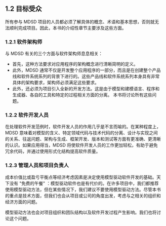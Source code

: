 ## 1.2 目标受众
所有参与 MDSD 项目的人员都必须了解具体的概念、术语和基本思想，否则就无法顺利完成项目。因此，本书的介绍性章节主要涉及这些方面。

### 1.2.1 软件架构师
与 MDSD 有关的三个方面与软件架构师息息相关：
- 首先，这种方法要求对应用程序的架构概念进行清晰简明的定义。
- 此外，MDSD 通常不仅是开发整个应用程序的一部分，而且是在创建整个产品线和软件系统系列的背景下进行的。这些产品线和软件系统系列本身具有非常具体的架构要求，架构师必须满足这些要求。
- 此外，还必须为项目引入全新的开发方法。这是由于模型和建模语言、程序和生成器、各自的工具和特定的过程相关方面的分离。
本书将讨论所有这些问题。

### 1.2.2 软件开发人员
在处理软件开发范例时，软件开发人员的作用几乎是不言而喻的。在某种程度上，MDSD 意味着对模型的含义、特定领域代码与技术代码的分离、设计与实现之间的关系、往返问题、架构与生成、框架开发、版本和测试等方面有更准确、更清晰的认识。如果应用得当，MDSD 将使软件开发人员的工作更加轻松，有助于避免冗余代码，并通过使用形式化结构提高软件质量。

### 1.2.3 管理人员和项目负责人
成本价值比或盈亏平衡点等经济考虑因素是决定使用模型驱动软件开发的基础。天下没有 "免费的午餐" ：模型驱动软件也是有代价的。在许多项目中，我们都推荐使用模型驱动方法，但在某些情况下，我们建议不要使用模型驱动方法。尽管本书的重点是技术方面，但我们也会从项目或公司的角度出发，考虑与之相关的组织和经济方面的问题。

模型驱动方法也会对项目组织和团队结构以及软件开发过程产生影响。我们也将讨论这个问题。
